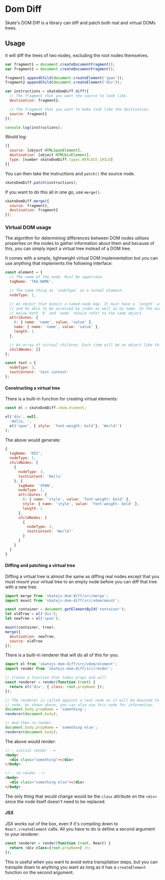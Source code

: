 # Dom Diff

Skate's DOM Diff is a library can diff and patch both real and virtual DOMs trees.

## Usage

It will diff the trees of two nodes, excluding the root nodes themselves.

```js
var fragment1 = document.createDocumentFragment();
var fragment2 = document.createDocumentFragment();

fragment1.appendChild(document.createElement('span'));
fragment2.appendChild(document.createElement('div'));

var instructions = skateDomDiff.diff({
  // The fragment that you want the source to look like.
  destination: fragment2,

  // The fragment that you want to make look like the destination.
  source: fragment1
});

console.log(instructions);
```

Would log:

```js
[{
  source: [object HTMLSpanElement],
  destination: [object HTMLDivElement],
  type: [number skateDomDiff.types.REPLACE_CHILD]
}]
```

You can then take the instructions and `patch()` the source node.

```js
skateDomDiff.patch(instructions);
```

If you want to do this all in one go, use `merge()`.

```js
skateDomDiff.merge({
  source: fragment1,
  destination: fragment2
});
```

### Virtual DOM usage

The algorithm for determining differences between DOM nodes utilises properties on the nodes to gather information about them and because of this, you can simply inject a virtual tree instead of a DOM tree.

It comes with a simple, lightweight virtual DOM implementation but you can use anything that implements the following interface:

```js
const element = {
  // The name of the node. Must be uppercase.
  tagName: 'TAG-NAME',

  // The same thing as `nodeType` on a normal element.
  nodeType: 1,

  // An object that mimics a named-node map. It must have a `length` attribute
  // and be able to be accessed by index as well as by name. In the example
  // below both `0` and `name` should refer to the same object.
  attributes: {
    0: { name: 'name', value: 'value' },
    name: { name: 'name', value: 'value' },
    length: 1
  },

  // An array of virtual children. Each item will be an object like this one.
  childNodes: []
};

const text = {
  nodeType: 3,
  textContent: 'text content'
};
```

#### Constructing a virtual tree

There is a built-in function for creating virtual elements:

```js
const el = skateDomDiff.vdom.element;

el('div', null,
  'Hello, ',
  el('span', { style: 'font-weight: bold'}, 'World!')
);
```

The above would generate:

```js
{
  tagName: 'DIV',
  nodeType: 1,
  childNodes: [
    {
      nodeType: 3,
      textContent: 'Hello'
    }, {
      tagName: 'SPAN',
      nodeType: 1,
      attributes: {
        0: { name: 'style', value: 'font-weight: bold' },
        style: { name: 'style', value: 'font-weight: bold' },
        length: 1
      },
      childNodes: [
        {
          nodeType: 3,
          textContent: 'World!'
        }
      ]
    }
  ]
}
```

#### Diffing and patching a virtual tree

Diffing a virtual tree is almost the same as diffing real nodes except that you must mount your virtual tree to an empty node before you can diff that tree with a new tree.

```js
import merge from 'skatejs-dom-diff/src/merge';
import mount from 'skatejs-dom-diff/src/vdom/mount';

const container = document.getElementById('container');
let oldTree = el('div');
let newTree = el('span');

mount(container, tree);
merge({
  destination: newTree,
  source: oldTree
});
```

There is a built-in renderer that will do all of this for you.

```js
import el from 'skatejs-dom-diff/src/vdom/element';
import render from 'skatejs-dom-diff/src/render';

// Create a function that takes props and will
const renderer = render(function (root) {
  return el('div', { class: root.propName });
});

// The renderer is called against a real node as it will be mounted to this
// node. As shown above, you can also use this node for information.
document.body.propName = 'something';
renderer(document.body);

// And then re-render.
document.body.propName = 'something else';
renderer(document.body);
```

The above would render:

```html
<!-- initial render -->
<body>
  <div class="something"></div>
</body>

<!-- re-render -->
<body>
  <div class="something else"></div>
</body>
```

The only thing that would change would be the `class` attribute on the `<div>` since the node itself doesn't need to be replaced.

#### JSX

JSX works out of the box, even if it's compiling down to `React.createElement` calls. All you have to do is define a second argument to your renderer:

```js
const renderer = render(function (root, React) {
  return <div class={root.propName} />;
});
```

This is useful when you want to avoid extra transpilation steps, but you can transpile down to anything you want as long as it has a `createElement` function on the second argument.
